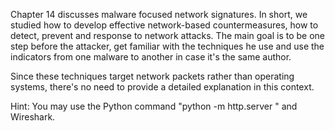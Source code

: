 Chapter 14 discusses malware focused network signatures. In short, we studied how to develop effective network-based countermeasures, how to detect, prevent and response to network attacks.
The main goal is to be one step before the attacker, get familiar with the techniques he use and use the indicators from one malware to another in case it's the same author.

Since these techniques target network packets rather than operating systems, there's no need to provide a detailed explanation in this context.

Hint:
You may use the Python command "python -m http.server <Port>" and Wireshark.
